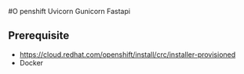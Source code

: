 #O penshift Uvicorn Gunicorn Fastapi


## Prerequisite

- https://cloud.redhat.com/openshift/install/crc/installer-provisioned
- Docker
